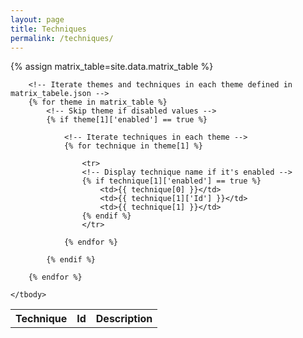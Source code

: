 ```yaml
---
layout: page
title: Techniques
permalink: /techniques/
---
```


{% assign matrix_table=site.data.matrix_table %}



<table>
    <tbody>
        <!-- Create column headings -->
        <tr>
            <th>Technique</th>
            <th>Id</th>
            <th>Description</th>
        </tr>

        
        <!-- Iterate themes and techniques in each theme defined in matrix_tabele.json -->
        {% for theme in matrix_table %}
            <!-- Skip theme if disabled values -->
            {% if theme[1]['enabled'] == true %}

                <!-- Iterate techniques in each theme -->
                {% for technique in theme[1] %}
                    
                    <tr>
                    <!-- Display technique name if it's enabled -->
                    {% if technique[1]['enabled'] == true %}
                        <td>{{ technique[0] }}</td>
                        <td>{{ technique[1]['Id'] }}</td>
                        <td>{{ technique[1] }}</td>
                    {% endif %}
                    </tr>     

                {% endfor %}

            {% endif %}
            
        {% endfor %}
        
    </tbody>
</table>
